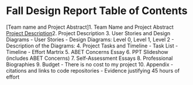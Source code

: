 # Fall Design Report Table of Contents
[Team name and Project Abstract]1. Team Name and Project Abstract
[Project Description](/Project_Planning_And_Assignments/Project_Description.md)2. Project Description
3. User Stories and Design Diagrams
	- User Stories
	- Design Diagrams: Level 0, Level 1, Level 2
	- Description of the Diagrams:
4. Project Tasks and Timeline
	- Task List
	- Timeline
	- Effort Martrix
5. ABET Concerns Essay
6. PPT Slideshow (includes ABET Concerns)
7. Self-Assessment Essays
8. Professional Biographies
9. Budget
	- There is no cost to my project
10. Appendix
	- citations and links to code repositories
	- Evidence justifying 45 hours of effort